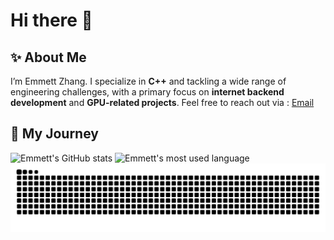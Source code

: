 # Hi there 👋
✨ **About Me**
---
I’m Emmett Zhang. I specialize in **C++** and tackling a wide range of engineering challenges, with a primary focus on **internet backend development** and **GPU-related projects**. Feel free to reach out via : [Email](emmettzhang2020@outlook.com)


👾 My Journey
---

![Emmett's GitHub stats](https://github-readme-stats.vercel.app/api?username=emmett2020&theme=shadow_red&show_icons=true)
![Emmett's most used language](https://github-readme-stats.vercel.app/api/top-langs/?username=emmett2020)
![Snake animation](https://raw.githubusercontent.com/emmett2020/emmett2020/output/github-contribution-grid-snake.svg)

